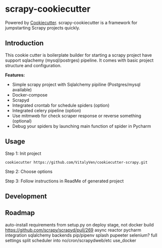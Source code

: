 # scrapy-cookiecutter

Powered by [Cookiecutter](https://github.com/audreyr/cookiecutter). scrapy-cookiecutter is a framework for jumpstarting Scrapy projects quickly.

## Introduction
This cookie cutter is boilerplate builder for starting a scrapy project have support sqlachemy (mysql/postrges) pipeline. It comes with basic project structure and configuration.

**Features:**

- Simple scrapy project with Sqlalchemy pipiline (Postgres/mysql available)
- Docker-compose
- Scrapyd
- Integrated crontab for schedule spiders (option)
- Integrated celery pipeline (option)
- Use mitmweb for check scraper response or reverse something (optional)
- Debug your spiders by launching main function of spider in Pycharm

## Usage

Step 1: Init project

`cookiecutter https://github.com/VitalyVen/cookiecutter-scrapy.git`

Step 2: Choose options

Step 3: Follow instructions in ReadMe of generated project

## Development


## Roadmap
auto-install requirements from setup.py on deploy stage, not docker build https://github.com/scrapy/scrapyd/pull/269
async reactor
pycharm integration
sqlalchemy backends
pip/pipenv
splash
pupeeter
selenium?
full settings
split scheduler into no/cron/scrapydweb/etc
use_docker
